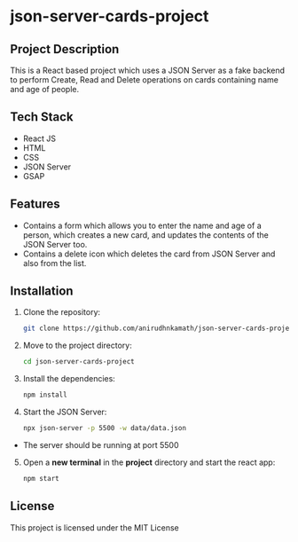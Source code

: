 # json-server-cards-project

## Project Description

This is a React based project which uses a JSON Server as a fake backend to perform Create, Read and Delete operations on cards containing name and age of people.

## Tech Stack

+ React JS
+ HTML
+ CSS
+ JSON Server
+ GSAP

## Features

+ Contains a form which allows you to enter the name and age of a person, which creates a new card, and updates the contents of the JSON Server too.
+ Contains a delete icon which deletes the card from JSON Server and also from the list.

## Installation

1. Clone the repository:
   ```bash
   git clone https://github.com/anirudhnkamath/json-server-cards-project.git

2. Move to the project directory:
   ```bash
   cd json-server-cards-project

3. Install the dependencies:
   ```bash
   npm install

4. Start the JSON Server:
   ```bash
   npx json-server -p 5500 -w data/data.json

  - The server should be running at port 5500

5. Open a __new terminal__ in the __project__ directory and start the react app:
   ```bash
   npm start

## License
This project is licensed under the MIT License


